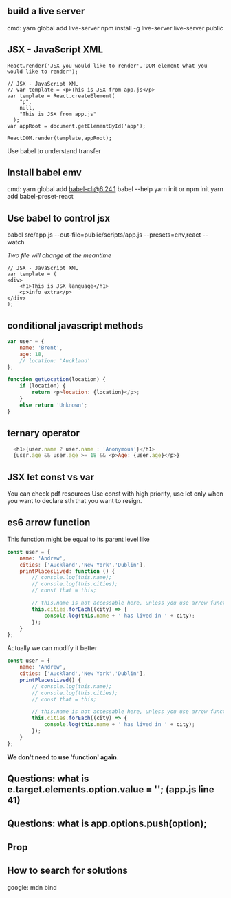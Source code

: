 ## build a live server

cmd: yarn global add live-server
	 npm install -g live-server
   live-server public

## JSX - JavaScript XML

~~~JS
React.render('JSX you would like to render','DOM element what you would like to render');
~~~

~~~JS
// JSX - JavaScript XML
// var template = <p>This is JSX from app.js</p>
var template = React.createElement(
    "p",
    null,
    "This is JSX from app.js"
  );
var appRoot = document.getElementById('app');

ReactDOM.render(template,appRoot);
~~~

Use babel to understand transfer

## Install babel emv
cmd: yarn global add babel-cli@6.24.1
	 babel --help
	 yarn init or npm init
	 yarn add babel-preset-react

## Use babel to control jsx

babel src/app.js --out-file=public/scripts/app.js --presets=env,react --watch

*Two file will change at the meantime*

~~~JS
// JSX - JavaScript XML
var template = (
<div>
    <h1>This is JSX language</h1>
    <p>info extra</p>
</div>
);
~~~

## conditional javascript methods
~~~js
var user = {
    name: 'Brent',
    age: 18,
    // location: 'Auckland'
};

function getLocation(location) {
    if (location) {
        return <p>location: {location}</p>;
    }
    else return 'Unknown';
}
~~~

## ternary operator
~~~js
  <h1>{user.name ? user.name : 'Anonymous'}</h1>
  {user.age && user.age >= 18 && <p>Age: {user.age}</p>}
~~~

## JSX let const vs var
You can check pdf resources
Use const with high priority, use let only when you want to declare sth that you want to resign.

## es6 arrow function
This function might be equal to its parent level
like

~~~js
const user = {
    name: 'Andrew',
    cities: ['Auckland','New York','Dublin'],
    printPlacesLived: function () {
        // console.log(this.name);
        // console.log(this.cities);
        // const that = this;

        // this.name is not accessable here, unless you use arrow function
        this.cities.forEach((city) => {
            console.log(this.name + ' has lived in ' + city);
        });
    }
};
~~~

Actually we can modify it better

~~~js
const user = {
    name: 'Andrew',
    cities: ['Auckland','New York','Dublin'],
    printPlacesLived() {
        // console.log(this.name);
        // console.log(this.cities);
        // const that = this;

        // this.name is not accessable here, unless you use arrow function
        this.cities.forEach((city) => {
            console.log(this.name + ' has lived in ' + city);
        });
    }
};
~~~

**We don't need to use 'function' again.**

## Questions: what is e.target.elements.option.value = ''; (app.js line 41)

## Questions: what is app.options.push(option);

## Prop


## How to search for solutions
google: mdn bind